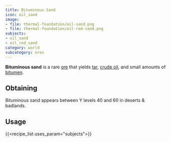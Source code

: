 ```yaml
---
title: Bituminous Sand
icon: oil_sand
image:
- file: thermal-foundation/oil-sand.png
- file: thermal-foundation/oil-red-sand.png
subjects: 
- oil_sand
- oil_red_sand
category: world
subcategory: ores
---
```


**Bituminous sand** is a rare [ore](https://minecraft.fandom.com/wiki/Ore) that yields [tar](../tar/), [crude oil](../crude-oil-bucket), and small amounts of [bitumen](../bitumen).

Obtaining
---------

Bituminous sand appears between Y levels 40 and 60 in deserts & badlands.

Usage
-----

{{<recipe_list uses_param="subjects">}}
